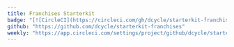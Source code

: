 ```yaml
---
title: Franchises Starterkit
badge: "[![CircleCI](https://circleci.com/gh/dcycle/starterkit-franchises/tree/master.svg?style=svg)](https://circleci.com/gh/dcycle/starterkit-franchises/tree/master)"
github: "https://github.com/dcycle/starterkit-franchises"
weekly: "https://app.circleci.com/settings/project/github/dcycle/starterkit-franchises/triggers"
---
```


